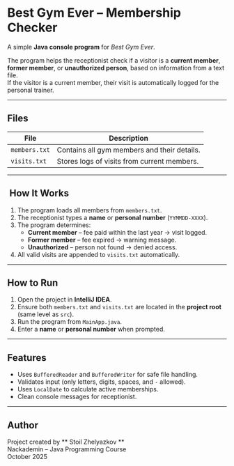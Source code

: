 #  Best Gym Ever – Membership Checker

A simple **Java console program** for *Best Gym Ever*.

The program helps the receptionist check if a visitor is a **current member**, **former member**, or **unauthorized person**, based on information from a text file.  
If the visitor is a current member, their visit is automatically logged for the personal trainer.

---

##  Files

| File | Description |
|------|--------------|
| `members.txt` | Contains all gym members and their details. |
| `visits.txt` | Stores logs of visits from current members. |

---

## ️ How It Works

1. The program loads all members from `members.txt`.
2. The receptionist types a **name** or **personal number** (`YYMMDD-XXXX`).
3. The program determines:
    -  **Current member** – fee paid within the last year → visit logged.
    -  **Former member** – fee expired → warning message.
    -  **Unauthorized** – person not found → denied access.
4. All valid visits are appended to `visits.txt` automatically.

---

##  How to Run

1. Open the project in **IntelliJ IDEA**.
2. Ensure both `members.txt` and `visits.txt` are located in the **project root** (same level as `src`).
3. Run the program from `MainApp.java`.
4. Enter a **name** or **personal number** when prompted.

---

##  Features

- Uses `BufferedReader` and `BufferedWriter` for safe file handling.
- Validates input (only letters, digits, spaces, and `-` allowed).
- Uses `LocalDate` to calculate active memberships.
- Clean console messages for receptionist.

---

##  Author

Project created by ** Stoil Zhelyazkov **  
Nackademin – Java Programming Course  
October 2025
